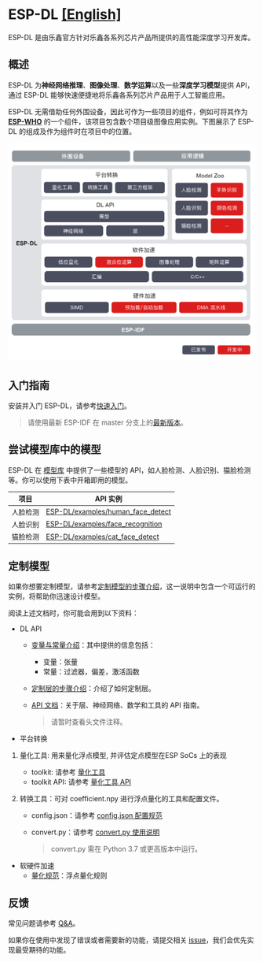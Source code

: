 # ESP-DL [[English]](./README.md)

ESP-DL 是由乐鑫官方针对乐鑫各系列芯片产品所提供的高性能深度学习开发库。



## 概述

ESP-DL 为**神经网络推理**、**图像处理**、**数学运算**以及一些**深度学习模型**提供 API，通过 ESP-DL 能够快速便捷地将乐鑫各系列芯片产品用于人工智能应用。

ESP-DL 无需借助任何外围设备，因此可作为一些项目的组件，例如可将其作为 **[ESP-WHO](https://github.com/espressif/esp-who)** 的一个组件，该项目包含数个项目级图像应用实例。下图展示了 ESP-DL 的组成及作为组件时在项目中的位置。


<p align="center">
    <img width="%" src="./img/esp-dl-architecture_cn.png"> 
</p>



## 入门指南

安装并入门 ESP-DL，请参考[快速入门](./docs/en/get_started.md)。
> 请使用最新 ESP-IDF 在 master 分支上的[最新版本](https://github.com/espressif/esp-idf/tree/master)。



## 尝试模型库中的模型


ESP-DL 在 [模型库](./include/model_zoo) 中提供了一些模型的 API，如人脸检测、人脸识别、猫脸检测等。你可以使用下表中开箱即用的模型。


| 项目                 | API 实例                                                  |
| -------------------- | ------------------------------------------------------------ |
| 人脸检测 | [ESP-DL/examples/human_face_detect](examples/human_face_detect) |
| 人脸识别 | [ESP-DL/examples/face_recognition](examples/face_recognition) |
| 猫脸检测 | [ESP-DL/examples/cat_face_detect](examples/cat_face_detect)  |

## 定制模型

如果你想要定制模型，请参考[定制模型的步骤介绍](./tutorial)，这一说明中包含一个可运行的实例，将帮助你迅速设计模型。

阅读上述文档时，你可能会用到以下资料：

- DL API
    * [变量与常量介绍](./docs/en/about_type_define.md)：其中提供的信息包括：
        - 变量：张量
        - 常量：过滤器，偏差，激活函数
    * [定制层的步骤介绍](./docs/en/implement_custom_layer.md)：介绍了如何定制层。
    * [API 文档](./include)：关于层、神经网络、数学和工具的 API 指南。

        > 请暂时查看头文件注释。


- 平台转换
1. 量化工具: 用来量化浮点模型, 并评估定点模型在ESP SoCs 上的表现
      * toolkit: 请参考 [量化工具](./tools/quantization_tool/README.md)
      * toolkit API: 请参考 [量化工具 API](./tools/quantization_tool/quantization_tool_api.md)

2. 转换工具：可对 coefficient.npy 进行浮点量化的工具和配置文件。
      * config.json：请参考 [config.json 配置规范](./tools/convert_tool/specification_of_config_json.md)
      * convert.py：请参考 [convert.py 使用说明](./tools/convert_tool/README.md)

         > convert.py 需在 Python 3.7 或更高版本中运行。

- 软硬件加速
    * [量化规范](./docs/en/quantization_specification.md)：浮点量化规则



## 反馈

常见问题请参考 [Q&A](./docs/en/Q&A.md)。

如果你在使用中发现了错误或者需要新的功能，请提交相关 [issue](https://github.com/espressif/esp-dl/issues)，我们会优先实现最受期待的功能。